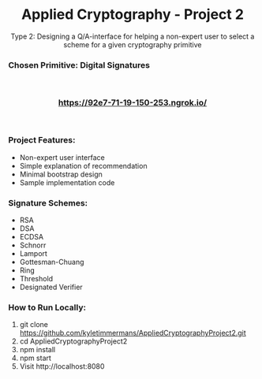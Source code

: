 # <div align="center">Applied Cryptography - Project 2</div>

<div align="center">Type 2: Designing a Q/A-interface for helping a non-expert user to
select a scheme for a given cryptography primitive</div>

### Chosen Primitive: Digital Signatures
</br>

### <div align="center">https://92e7-71-19-150-253.ngrok.io/</div>

</br>

### Project Features:
- Non-expert user interface
- Simple explanation of recommendation
- Minimal bootstrap design
- Sample implementation code

### Signature Schemes:
- RSA
- DSA
- ECDSA
- Schnorr
- Lamport
- Gottesman-Chuang
- Ring
- Threshold
- Designated Verifier

### How to Run Locally:
1. git clone https://github.com/kyletimmermans/AppliedCryptographyProject2.git
2. cd AppliedCryptographyProject2
3. npm install
4. npm start
5. Visit http://localhost:8080
